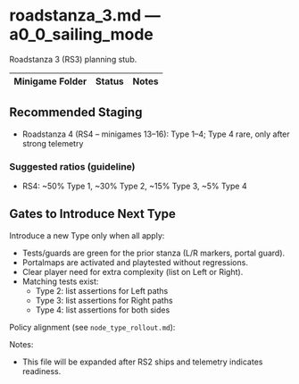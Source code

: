 # roadstanza_3.md — a0_0_sailing_mode

Roadstanza 3 (RS3) planning stub.

| Minigame Folder                 | Status        | Notes                             |
|---------------------------------|---------------|-----------------------------------|

## Recommended Staging

- Roadstanza 4 (RS4 – minigames 13–16): Type 1–4; Type 4 rare, only after strong telemetry

### Suggested ratios (guideline)

- RS4: ~50% Type 1, ~30% Type 2, ~15% Type 3, ~5% Type 4

## Gates to Introduce Next Type

Introduce a new Type only when all apply:

- Tests/guards are green for the prior stanza (L/R markers, portal guard).
- Portalmaps are activated and playtested without regressions.
- Clear player need for extra complexity (list on Left or Right).
- Matching tests exist:
  - Type 2: list assertions for Left paths
  - Type 3: list assertions for Right paths
  - Type 4: list assertions for both sides

Policy alignment (see `node_type_rollout.md`):

Notes:

- This file will be expanded after RS2 ships and telemetry indicates readiness.
